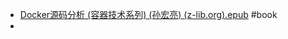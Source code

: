 - [Docker源码分析 (容器技术系列) (孙宏亮) (z-lib.org).epub](../assets/Docker源码分析_(容器技术系列)_(孙宏亮)_(z-lib.org)_1655187040663_0.epub) #book
-